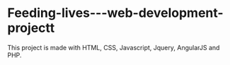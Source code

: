 # Feeding-lives---web-development-projectt
This project is made with HTML, CSS, Javascript, Jquery, AngularJS and PHP.
